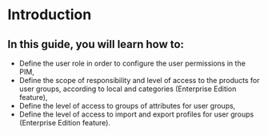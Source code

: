# Introduction

## In this guide, you will learn how to:

* Define the user role in order to configure the user permissions in the PIM,
* Define the scope of responsibility and level of access to the products for user groups, according to local and categories (Enterprise Edition feature),
* Define the level of access to groups of attributes for user groups,
* Define the level of access to import and export profiles for user groups (Enterprise Edition feature).
